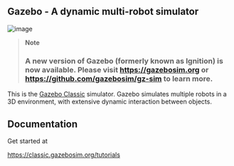 Gazebo - A dynamic multi-robot simulator
----------------------------------------
![image](https://user-images.githubusercontent.com/10261903/174557418-1a83fbb7-e12b-4edb-b99f-5aaf8eed5cae.png)

> **Note**
>  ### A new version of Gazebo (formerly known as Ignition) is now available. Please visit https://gazebosim.org or https://github.com/gazebosim/gz-sim to learn more.


This is the [Gazebo Classic](http://classic.gazebosim.org) simulator.  Gazebo simulates multiple robots in a
3D environment, with extensive dynamic interaction between objects.

Documentation
-------------

Get started at

  https://classic.gazebosim.org/tutorials
